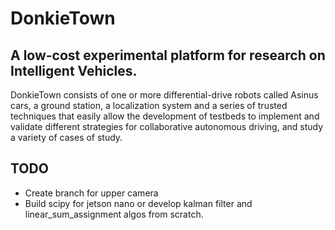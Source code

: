 # DonkieTown
## A low-cost experimental platform for research on Intelligent Vehicles. 

DonkieTown consists of one or more differential-drive robots called Asinus cars, a ground station, a localization system and a series of trusted techniques that easily allow the development of testbeds to implement and validate different strategies for collaborative autonomous driving, and study a variety of cases of study.

## TODO
- Create branch for upper camera
- Build scipy for jetson nano or develop kalman filter and linear_sum_assignment algos from scratch.
